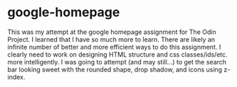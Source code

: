 # google-homepage

This was my attempt at the google homepage assignment for The Odin Project. I learned that I have so much more to learn. There are likely an infinite number of better and more efficient ways to do this assignment. I clearly need to work on designing HTML structure and css classes/ids/etc. more intelligently. I was going to attempt (and may still...) to get the search bar looking sweet with the rounded shape, drop shadow, and icons using z-index.